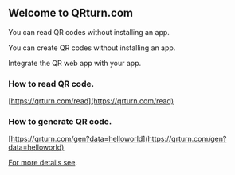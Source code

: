 ## Welcome to QRturn.com

You can read QR codes without installing an app.

You can create QR codes without installing an app.

Integrate the QR web app with your app.

### How to read QR code.

[https://qrturn.com/read](https://qrturn.com/read)

### How to generate QR code.

[https://qrturn.com/gen?data=helloworld](https://qrturn.com/gen?data=helloworld)

[For more details see](https://qrturn.com/api).
